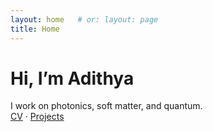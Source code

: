 ```yaml
---
layout: home   # or: layout: page
title: Home
---
```


# Hi, I’m Adithya
I work on photonics, soft matter, and quantum.  
[CV](cv.pdf) · [Projects](/projects/)
